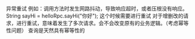 异常重试
例如：调用方法时发生网路抖动，导致响应超时，或者压根没有响应。
String sayHi = helloRpc.sayHi("你好"); 
这个时候需要进行重试
对于增删改的请求，进行重试，意味着发生了多次请求。会不会改变原有的业务逻辑。（考虑幂等性问题）
查询是天然具有幂等性的

